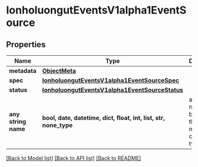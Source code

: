 # IonholuongutEventsV1alpha1EventSource


## Properties
Name | Type | Description | Notes
------------ | ------------- | ------------- | -------------
**metadata** | [**ObjectMeta**](ObjectMeta.md) |  | [optional] 
**spec** | [**IonholuongutEventsV1alpha1EventSourceSpec**](IonholuongutEventsV1alpha1EventSourceSpec.md) |  | [optional] 
**status** | [**IonholuongutEventsV1alpha1EventSourceStatus**](IonholuongutEventsV1alpha1EventSourceStatus.md) |  | [optional] 
**any string name** | **bool, date, datetime, dict, float, int, list, str, none_type** | any string name can be used but the value must be the correct type | [optional]

[[Back to Model list]](../README.md#documentation-for-models) [[Back to API list]](../README.md#documentation-for-api-endpoints) [[Back to README]](../README.md)


